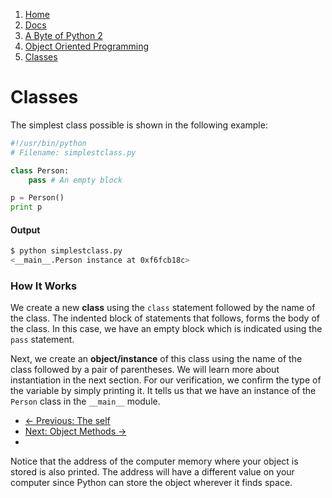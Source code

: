 <!-- -
Title: A Byte of Python 2: Classes
Author: Swaroop C H
Editor: Marios Zindilis
First Published: 2003
Last Updated: 2014-09-28
- -->

<ol class='breadcrumb' itemprop='breadcrumb'>
	<li><a href="/">Home</a></li>
	<li><a href="/docs/">Docs</a></li>
	<li><a href="/docs/a-byte-of-python-2/">A Byte of Python 2</a></li>
	<li><a href="/docs/a-byte-of-python-2/object-oriented/">Object Oriented Programming</a></li>
	<li><a href="/docs/a-byte-of-python-2/object-oriented/classes.html">Classes</a></li>
</ol>

Classes
=======

The simplest class possible is shown in the following example:

```python
#!/usr/bin/python
# Filename: simplestclass.py

class Person:
    pass # An empty block

p = Person()
print p
```

#### Output ####

```bash
$ python simplestclass.py
<__main__.Person instance at 0xf6fcb18c>
```

### How It Works ###

We create a new **class** using the `class` statement followed by the name of 
the class. The indented block of statements that follows, forms the body of 
the class. In this case, we have an empty block which is indicated using the 
`pass` statement.

Next, we create an **object/instance** of this class using the name of the 
class followed by a pair of parentheses. We will learn more about 
instantiation in the next section. For our verification, we confirm the type 
of the variable by simply printing it. It tells us that we have an instance of 
the `Person` class in the `__main__` module.

<ul class='pager'>
    <li class='previous'>
        <a href='/docs/a-byte-of-python-2/object-oriented/self.html'>&larr; Previous: The self</a>
    </li>
    <li class='next'>
        <a href='/docs/a-byte-of-python-2/object-oriented/object-methods.html'>Next: Object Methods &rarr;</a>
    <li>
</ul>

Notice that the address of the computer memory where your object is stored is also printed. The address will have a different value on your computer since Python can store the object wherever it finds space. 
